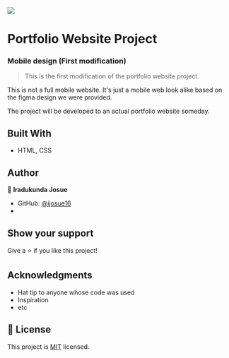 ![](https://img.shields.io/badge/Microverse-blueviolet)

# Portfolio Website Project
### Mobile design (First modification)

> This is the first modification of the portfolio website project.

 This is not a  full mobile website. It's just a mobile web look alike based on the figma design we were provided. 
 
 The project will be developed to an actual portfolio website someday. 




## Built With

- HTML, CSS


## Author

👤 **Iradukunda Josue**
- GitHub: [@ijosue16](https://github.com/ijosue16)
- 


## Show your support

Give a ⭐️ if you like this project!

## Acknowledgments

- Hat tip to anyone whose code was used
- Inspiration
- etc

## 📝 License

This project is [MIT](./MIT.md) licensed.

